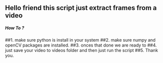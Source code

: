 ## Hello friend this script just extract frames from a video 


##### How To ?

##1. make sure python is install in your system
##2. make sure numpy and openCV packages are installed.
##3. onces that done we are ready to 
##4. just save your video to videos folder and then just run the script
##5. Thank you.
